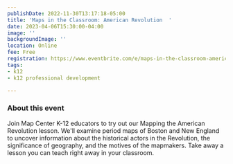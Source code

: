 ```yaml
---
publishDate: 2022-11-30T13:17:18-05:00
title: 'Maps in the Classroom: American Revolution  '
date: 2023-04-06T15:30:00-04:00
image: ''
backgroundImage: ''
location: Online
fee: Free
registration: https://www.eventbrite.com/e/maps-in-the-classroom-american-revolution-tickets-478320428277?utm-campaign=social&utm-content=attendeeshare&utm-medium=discovery&utm-term=listing&utm-source=cp&aff=escb
tags:
- k12
- k12 professional development

---
```

### About this event

Join Map Center K-12 educators to try out our Mapping the American Revolution lesson. We'll examine period maps of Boston and New England to uncover information about the historical actors in the Revolution, the significance of geography, and the motives of the mapmakers. Take away a lesson you can teach right away in your classroom.